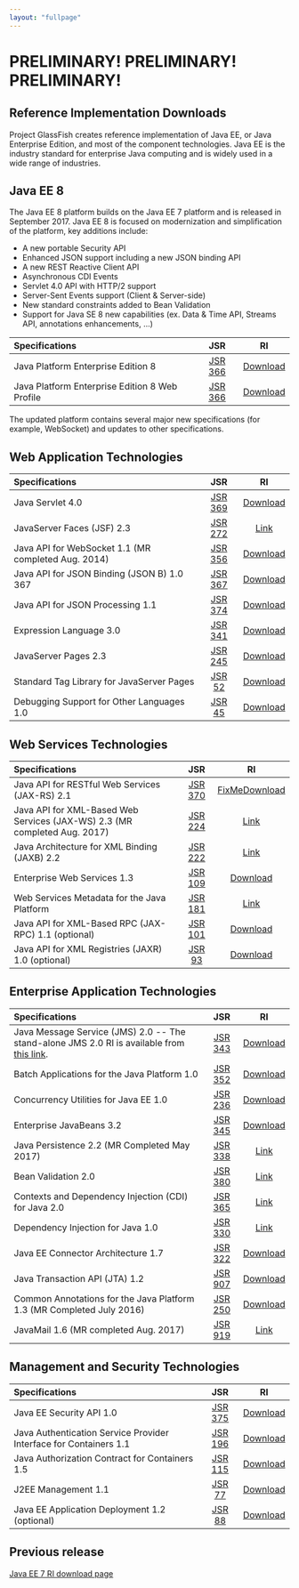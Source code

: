 ```yaml
---
layout: "fullpage"
---
```


# PRELIMINARY! PRELIMINARY! PRELIMINARY! #

## Reference Implementation Downloads ##

Project GlassFish creates reference implementation of Java EE, or Java Enterprise Edition, and most of the component technologies. Java EE is the industry standard for enterprise Java computing and is widely used in a wide range of industries.

## Java EE 8 ##

The Java EE 8 platform builds on the Java EE 7 platform and is released in September 2017.
Java EE 8 is focused on modernization and simplification of the platform, key additions include:
- A new portable Security API
- Enhanced JSON support including a new JSON binding API
- A new REST Reactive Client API
- Asynchronous CDI Events
- Servlet 4.0 API with HTTP/2 support
- Server-Sent Events support (Client & Server-side)
- New standard constraints added to Bean Validation
- Support for Java SE 8 new capabilities (ex. Data & Time API, Streams API, annotations enhancements, ...) 

| Specifications 	|JSR             	|RI       	|
|:---	|:---:|:---:|
| Java Platform Enterprise Edition 8       	| [JSR 366](http://jcp.org/en/jsr/detail?id=366) 	| [Download](http://javaweb.us.oracle.com/java/re/glassfish/5.0/promoted/ri-source-build-final/javaee-ri.zip)|
| Java Platform Enterprise Edition 8 Web Profile |[JSR 366](http://jcp.org/en/jsr/detail?id=366)   	|[Download](http://javaweb.us.oracle.com/java/re/glassfish/5.0/promoted/ri-source-build-final/javaee-ri.zip) |

The updated platform contains several major new specifications (for example, WebSocket) and updates to other specifications.


## Web Application Technologies ##

| Specifications 	|JSR             	|RI       	|
|:---	|:---:|:---:|
|Java Servlet 4.0| [JSR 369](https://jcp.org/en/jsr/detail?id=369) | [Download]()|
|JavaServer Faces (JSF) 2.3 | [JSR 272](https://jcp.org/en/jsr/detail?id=372) 	| [Link](https://javaserverfaces.github.io/)|
|Java API for WebSocket 1.1 (MR completed Aug. 2014) | [JSR 356](https://jcp.org/en/jsr/detail?id=356) 	| [Download]()|
|Java API for JSON Binding (JSON B) 1.0	367	| [JSR 367](https://jcp.org/en/jsr/detail?id=367) 	| [Download]()|
|Java API for JSON Processing 1.1| [JSR 374](https://jcp.org/en/jsr/detail?id=374) 	| [Download]()|
|Expression Language 3.0| [JSR 341](https://jcp.org/en/jsr/detail?id=341) 	| [Download]()|
|JavaServer Pages 2.3| [JSR 245](http://jcp.org/en/jsr/detail?id=245) 	| [Download]()|
|Standard Tag Library for JavaServer Pages| [JSR 52](http://jcp.org/en/jsr/detail?id=52) 	| [Download]()|
|Debugging Support for Other Languages 1.0| [JSR 45](http://jcp.org/en/jsr/detail?id=45) 	| [Download]()|

## Web Services Technologies ###

| Specifications 	|JSR             	|RI       	|
|:---	|:---:|:---:|
|Java API for RESTful Web Services (JAX-RS) 2.1| [JSR 370](http://jcp.org/en/jsr/detail?id=370) | [FixMeDownload]()|
|Java API for XML-Based Web Services (JAX-WS) 2.3 (MR completed Aug. 2017)| [JSR 224](http://jcp.org/en/jsr/detail?id=224) | [Link](https://javaee.github.io/metro-jax-ws/)|
|Java Architecture for XML Binding (JAXB) 2.2| [JSR 222](http://jcp.org/en/jsr/detail?id=222) | [Link](https://javaee.github.io/jaxb-v2/)|
|Enterprise Web Services 1.3| [JSR 109](http://jcp.org/en/jsr/detail?id=109) | [Download]()|
|Web Services Metadata for the Java Platform| [JSR 181](http://jcp.org/en/jsr/detail?id=181) | [Link](https://javaee.github.io/metro-jax-ws/)|
|Java API for XML-Based RPC (JAX-RPC) 1.1 (optional)| [JSR 101](http://jcp.org/en/jsr/detail?id=101) | [Download]()|
|Java API for XML Registries (JAXR) 1.0 (optional)| [JSR 93](http://jcp.org/en/jsr/detail?id=93) | [Download]()|

## Enterprise Application Technologies ###

| Specifications 	|JSR             	|RI       	|
|:---	|:---:|:---:|
|Java Message Service (JMS) 2.0 -- The stand-alone JMS 2.0 RI is available from [this link](https://javaee.github.io/openmq/www/downloads/ri/).| [JSR 343](http://jcp.org/en/jsr/detail?id=343) | [Download]()|
|Batch Applications for the Java Platform 1.0| [JSR 352](http://jcp.org/en/jsr/detail?id=352) | [Download]()|
|Concurrency Utilities for Java EE 1.0| [JSR 236](http://jcp.org/en/jsr/detail?id=236) | [Download]()|
|Enterprise JavaBeans 3.2| [JSR 345](http://jcp.org/en/jsr/detail?id=345) | [Download]()|
|Java Persistence 2.2 (MR Completed May 2017)| [JSR 338](http://jcp.org/en/jsr/detail?id=338) | [Link](http://www.eclipse.org/eclipselink/downloads/ri.php)|
|Bean Validation 2.0| [JSR 380](http://jcp.org/en/jsr/detail?id=380) | [Link](http://beanvalidation.org/2.0/ri/)|
|Contexts and Dependency Injection (CDI) for Java 2.0| [JSR 365](http://jcp.org/en/jsr/detail?id=365) | [Link](http://download.jboss.org/weld/3.0.0.Final/)|
|Dependency Injection for Java 1.0| [JSR 330](http://jcp.org/en/jsr/detail?id=330) | [Link](https://code.google.com/archive/p/atinject/downloads)|
|Java EE Connector Architecture 1.7| [JSR 322](http://jcp.org/en/jsr/detail?id=322) | [Download]()|
|Java Transaction API (JTA) 1.2| [JSR 907](http://jcp.org/en/jsr/detail?id=907) | [Download]()|
|Common Annotations for the Java Platform 1.3 (MR Completed July 2016)| [JSR 250](http://jcp.org/en/jsr/detail?id=250) | [Download]()|
|JavaMail 1.6 (MR completed Aug. 2017)| [JSR 919](http://jcp.org/en/jsr/detail?id=919) | [Link](https://javaee.github.io/javamail/)|

## Management and Security Technologies ###

| Specifications 	|JSR             	|RI       	|
|:---	|:---:|:---:|
|Java EE Security API 1.0| [JSR 375](http://jcp.org/en/jsr/detail?id=375) | [Download]()|
|Java Authentication Service Provider Interface for Containers 1.1| [JSR 196](http://jcp.org/en/jsr/detail?id=196) | [Download]()|
|Java Authorization Contract for Containers 1.5| [JSR 115](http://jcp.org/en/jsr/detail?id=115) | [Download]()|
|J2EE Management 1.1| [JSR 77](http://jcp.org/en/jsr/detail?id=77) | [Download]()|
|Java EE Application Deployment 1.2 (optional)| [JSR 88](http://jcp.org/en/jsr/detail?id=88) | [Download]()|

## Previous release ###

[Java EE 7 RI download page](xxx)



